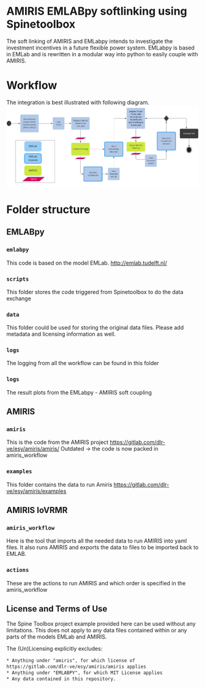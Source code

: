 # AMIRIS EMLABpy softlinking using Spinetoolbox

The soft linking of AMIRIS and EMLabpy intends to investigate the investment
incentives in a future flexible power system. 
EMLabpy is based in EMLab and is rewritten in a modular way into python to easily couple with AMIRIS. 

# Workflow
The integration is best illustrated with following diagram. 
![](data/workflow.jpg)

# Folder structure
## EMLABpy
### `emlabpy`
This code is based on the model EMLab. http://emlab.tudelft.nl/

### `scripts`

This folder stores the code triggered from Spinetoolbox to do the data exchange

### `data`

This folder could be used for storing the original data files.
Please add metadata and licensing information as well.

### `logs`
The logging from all the workflow can be found in this folder

### `logs`
The result plots from the EMLabpy - AMIRIS soft coupling

## AMIRIS
### `amiris` 

This is the code from the AMIRIS project https://gitlab.com/dlr-ve/esy/amiris/amiris/
Outdated -> the code is now packed in amiris_workflow

### `examples`

This folder contains the data to run Amiris https://gitlab.com/dlr-ve/esy/amiris/examples

## AMIRIS IoVRMR

### `amiris_workflow`

Here is the tool that imports all the needed data to run AMIRIS into yaml files.
It also runs AMIRIS and exports the data to files to be imported back to EMLAB.
### `actions`

These are the actions to run AMIRIS and which order is specified in the amiris_workflow




## License and Terms of Use

The Spine Toolbox project example provided here can be used without any 
limitations. This does not apply to any data files contained within or any parts of the models EMLab and AMIRIS.

The (Un)Licensing explicitly excludes:

    * Anything under "amiris", for which license of https://gitlab.com/dlr-ve/esy/amiris/amiris applies
    * Anything under "EMLABPY", for which MIT License applies
    * Any data contained in this repository.
